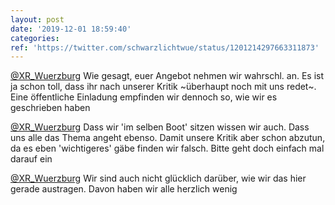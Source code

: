 ```yaml
---
layout: post
date: '2019-12-01 18:59:40'
categories: 
ref: 'https://twitter.com/schwarzlichtwue/status/1201214297663311873'
---
```

[@XR_Wuerzburg](https://twitter.com/XR_Wuerzburg) Wie gesagt, euer Angebot nehmen wir wahrschl. an. Es ist ja schon toll, dass ihr nach unserer Kritik ~überhaupt noch mit uns redet~. Eine öffentliche Einladung empfinden wir dennoch so, wie wir es geschrieben haben

[@XR_Wuerzburg](https://twitter.com/XR_Wuerzburg) Dass wir 'im selben Boot' sitzen wissen wir auch. Dass uns alle das Thema angeht ebenso. Damit unsere Kritik aber schon abzutun, da es eben 'wichtigeres' gäbe finden wir falsch. Bitte geht doch einfach mal darauf ein

[@XR_Wuerzburg](https://twitter.com/XR_Wuerzburg) Wir sind auch nicht glücklich darüber, wie wir das hier gerade austragen. Davon haben wir alle herzlich wenig